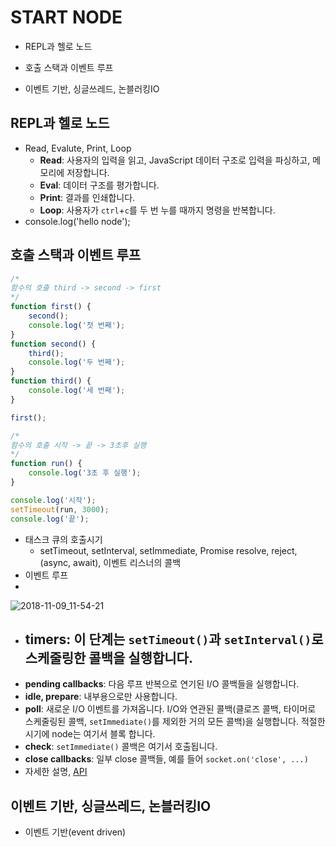 # START NODE

- REPL과 헬로 노드

- 호출 스택과 이벤트 루프

- 이벤트 기반, 싱글쓰레드, 논블러킹IO  
  





## REPL과 헬로 노드

- Read, Evalute, Print, Loop
  - **Read**: 사용자의 입력을 읽고, JavaScript 데이터 구조로 입력을 파싱하고, 메모리에 저장합니다.
  - **Eval**: 데이터 구조를 평가합니다.
  - **Print**: 결과를 인쇄합니다.
  - **Loop**: 사용자가 `ctrl`+`c`를 두 번 누를 때까지 명령을 반복합니다.
- console.log('hello node');  


## 호출 스택과 이벤트 루프

```javascript
/*
함수의 호출 third -> second -> first
*/
function first() {
    second();
    console.log('첫 번째');
}
function second() {
    third();
    console.log('두 번째');
}
function third() {
    console.log('세 번째');
}

first();
```

```javascript
/*
함수의 호출 시작 -> 끝 -> 3초후 실행 
*/
function run() {
    console.log('3초 후 실행');
}

console.log('시작');
setTimeout(run, 3000);
console.log('끝');
```

- 태스크 큐의 호출시기
  - setTimeout, setInterval, setImmediate, Promise resolve, reject, (async, await), 이벤트 리스너의 콜백  
- 이벤트 루프
- 

![2018-11-09_11-54-21](/Users/sup/Library/Containers/com.majimakHARU.GrabIt/Data/2018-11-09_11-54-21.png)



- **timers**: 이 단계는 `setTimeout()`과 `setInterval()`로 스케줄링한 콜백을 실행합니다.
  - 
- **pending callbacks**: 다음 루프 반복으로 연기된 I/O 콜백들을 실행합니다.
- **idle, prepare**: 내부용으로만 사용합니다.
- **poll**: 새로운 I/O 이벤트를 가져옵니다. I/O와 연관된 콜백(클로즈 콜백, 타이머로 스케줄링된 콜백, `setImmediate()`를 제외한 거의 모든 콜백)을 실행합니다. 적절한 시기에 node는 여기서 블록 합니다.
- **check**: `setImmediate()` 콜백은 여기서 호출됩니다.
- **close callbacks**: 일부 close 콜백들, 예를 들어 `socket.on('close', ...)`
- 자세한 설명, [API](https://nodejs.org/ko/docs/guides/event-loop-timers-and-nexttick/)

## 이벤트 기반, 싱글쓰레드, 논블러킹IO

- 이벤트 기반(event driven)

